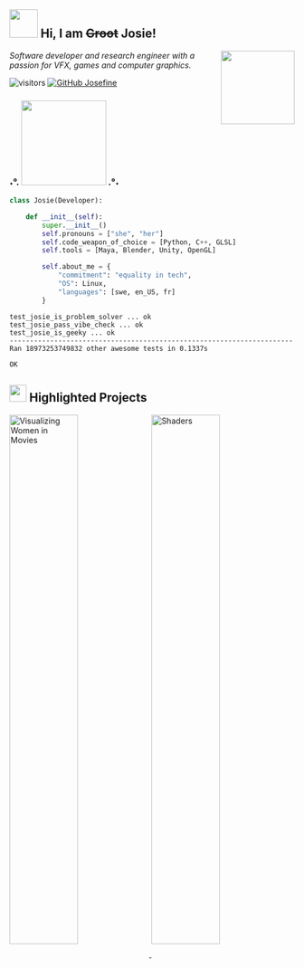 <h2> <img src="https://media.giphy.com/media/MVFK3wBRqXI4Swbx5e/giphy.gif" width="50"> Hi, I am <s>Groot</s> Josie! </h2>
<img align='right' src="https://media.giphy.com/media/dTtOyFXfwU5Io91IVW/giphy.gif" width="130"> 
<p><em>Software developer and research engineer with a passion for VFX, games and computer graphics.</a>
</em></p>

![visitors](https://visitor-badge.laobi.icu/badge?page_id=jklintan.jklintan) [![GitHub Josefine](https://img.shields.io/github/followers/jklintan?label=follow&style=social)](https://github.com/jklintan)

<h3>˖°. <img src="https://media.giphy.com/media/Lh1XLWCeaSLUnz8l1A/giphy.gif" width="150"> .°˖</h3>

```python
class Josie(Developer):

    def __init__(self):
        super.__init__()
        self.pronouns = ["she", "her"]
        self.code_weapon_of_choice = [Python, C++, GLSL]
        self.tools = [Maya, Blender, Unity, OpenGL]

        self.about_me = {
            "commitment": "equality in tech",
            "OS": Linux,
            "languages": [swe, en_US, fr]
        }
```

```
test_josie_is_problem_solver ... ok
test_josie_pass_vibe_check ... ok
test_josie_is_geeky ... ok
----------------------------------------------------------------------
Ran 18973253749832 other awesome tests in 0.1337s

OK
```


<h2><img src="https://media.giphy.com/media/aXLiSpRvsJA2oysriL/giphy.gif" width="30">  Highlighted Projects </h2>

<a href="https://github.com/jklintan/Visualizing-Women-in-Movies">
  <img align="center" width=49% src="https://github-readme-stats.vercel.app/api/pin/?username=jklintan&repo=Visualizing-Women-In-Movies&show_icons=true&line_height=27&title_color=6aa6f8&text_color=8a919a&icon_color=6aa6f8&bg_color=22272e" alt="Visualizing Women in Movies" />
</a>
<a href="https://github.com/jklintan/Shaders">
  <img align="center" width=49% src="https://github-readme-stats.vercel.app/api/pin/?username=jklintan&repo=Shaders&show_icons=true&line_height=27&title_color=6aa6f8&text_color=8a919a&icon_color=6aa6f8&bg_color=22272e" alt="Shaders" />
</a>
